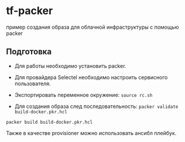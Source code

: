 # tf-packer

пример создания образа для облачной инфраструктуры c помощью packer

## Подготовка
* Для работы необходимо установить packer.
* Для провайдера Selectel необходимо настроить сервисного пользователя. 
* Экспортировать переменное окружение: `source rc.sh`



* Для создания образа след последовательность:
`packer validate build-docker.pkr.hcl`

`packer build build-docker.pkr.hcl`

Также в качестве provisioner можно использовать ансибл плейбук.